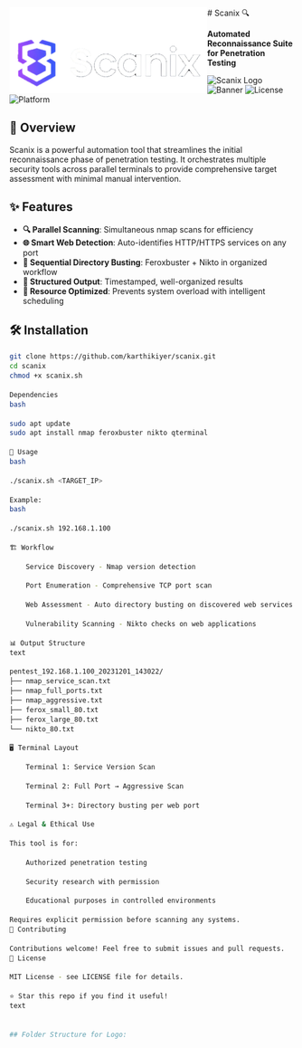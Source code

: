 
<img src="https://github.com/karthikparambil/scanix/blob/main/assets/images/scanix-bgrm.png" width="350" alt="Project Logo" align="left">
# Scanix 🔍

**Automated Reconnaissance Suite for Penetration Testing**

![Scanix Logo](images/scanix-logo.png)
![Banner](https://img.shields.io/badge/Scanix-Automated%20Recon%20Suite-blue)
![License](https://img.shields.io/badge/License-MIT-green)
![Platform](https://img.shields.io/badge/Platform-Linux-lightgrey)

## 🚀 Overview

Scanix is a powerful automation tool that streamlines the initial reconnaissance phase of penetration testing. It orchestrates multiple security tools across parallel terminals to provide comprehensive target assessment with minimal manual intervention.

## ✨ Features

- **🔍 Parallel Scanning**: Simultaneous nmap scans for efficiency
- **🌐 Smart Web Detection**: Auto-identifies HTTP/HTTPS services on any port
- **📁 Sequential Directory Busting**: Feroxbuster + Nikto in organized workflow
- **💾 Structured Output**: Timestamped, well-organized results
- **🎯 Resource Optimized**: Prevents system overload with intelligent scheduling

## 🛠️ Installation

```bash
git clone https://github.com/karthikiyer/scanix.git
cd scanix
chmod +x scanix.sh

Dependencies
bash

sudo apt update
sudo apt install nmap feroxbuster nikto qterminal

📖 Usage
bash

./scanix.sh <TARGET_IP>

Example:
bash

./scanix.sh 192.168.1.100

🏗️ Workflow

    Service Discovery - Nmap version detection

    Port Enumeration - Comprehensive TCP port scan

    Web Assessment - Auto directory busting on discovered web services

    Vulnerability Scanning - Nikto checks on web applications

📊 Output Structure
text

pentest_192.168.1.100_20231201_143022/
├── nmap_service_scan.txt
├── nmap_full_ports.txt
├── nmap_aggressive.txt
├── ferox_small_80.txt
├── ferox_large_80.txt
└── nikto_80.txt

🖥️ Terminal Layout

    Terminal 1: Service Version Scan

    Terminal 2: Full Port → Aggressive Scan

    Terminal 3+: Directory busting per web port

⚠️ Legal & Ethical Use

This tool is for:

    Authorized penetration testing

    Security research with permission

    Educational purposes in controlled environments

Requires explicit permission before scanning any systems.
🤝 Contributing

Contributions welcome! Feel free to submit issues and pull requests.
📄 License

MIT License - see LICENSE file for details.

⭐ Star this repo if you find it useful!
text


## Folder Structure for Logo:

